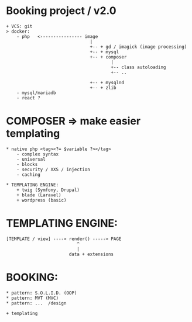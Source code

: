 # Booking project / v2.0

    + VCS: git
    > docker:
        - php   <---------------- image
                                    |
                                    +-- + gd / imagick (image processing)
                                    +-- + mysql
                                    +-- + composer
                                            |
                                            +-- class autoloading
                                            +-- ..

                                    +-- + mysqlnd
                                    +-- + zlib
        - mysql/mariadb
        - react ?



# COMPOSER => make easier templating

    * native php <tag><?= $variable ?></tag>
        - complex syntax
        - universal
        - blocks
        - security / XXS / injection
        - caching
    
    * TEMPLATING ENGINE:
        + twig (Symfony, Drupal)
        + blade (Laravel)
        + wordpress (basic)


# TEMPLATING ENGINE:

    [TEMPLATE / view] ----> render() -----> PAGE
                               ^
                               |
                            data + extensions

# BOOKING:
    * pattern: S.O.L.I.D. (OOP)
    * pattern: MVT (MVC)
    * pattern: ...  /design

    + templating
